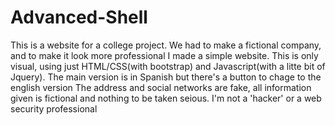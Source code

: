 # Advanced-Shell
This is a website for a college project. We had to make a fictional company, and to make it look more professional I made a simple website. This is only visual, using just HTML/CSS(with bootstrap) and Javascript(with a litte bit of Jquery). The main version is in Spanish but there's a button to chage to the english version
The address and social networks are fake, all information given is fictional and nothing to be taken seious. I'm not a 'hacker' or a web security professional
